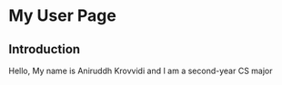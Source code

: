 # My User Page

## Introduction
Hello, My name is Aniruddh Krovvidi and I am a second-year CS major
